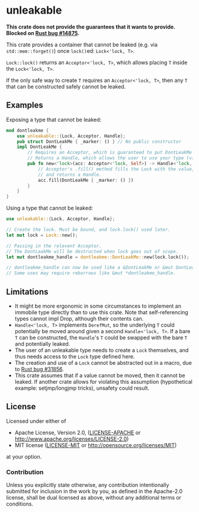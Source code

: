 # unleakable

**This crate does not provide the guarantees that it wants to provide. Blocked on [Rust bug #14875](https://github.com/rust-lang/rust/issues/14875).**

This crate provides a container that cannot be leaked (e.g. via `std::mem::forget()`) once `lock()`ed: `Lock<'lock, T>`.

`Lock::lock()` returns an `Acceptor<'lock, T>`, which allows placing `T` inside the `Lock<'lock, T>`.

If the only safe way to create `T` requires an `Acceptor<'lock, T>`, then any `T` that can be constructed safely cannot be leaked.

## Examples

Exposing a type that cannot be leaked:

```rust
mod dontleakme {
    use unleakable::{Lock, Acceptor, Handle};
    pub struct DontLeakMe { _marker: () } // No public constructor
    impl DontLeakMe {
        // Requires an Acceptor, which is guaranteed to put DontLeakMe into an unleakable Lock.
        // Returns a Handle, which allows the user to use your type (via Deref/DerefMut)
        pub fn new<'lock>(acc: Acceptor<'lock, Self>) -> Handle<'lock, Self> {
            // Acceptor's .fill() method fills the Lock with the value,
            // and returns a Handle.
            acc.fill(DontLeakMe { _marker: () })
        }
    }
}
```

Using a type that cannot be leaked:

```rust
use unleakable::{Lock, Acceptor, Handle};

// Create the lock. Must be bound, and lock.lock() used later.
let mut lock = Lock::new();

// Passing in the relevent Acceptor.
// The DontLeakMe will be destructed when lock goes out of scope.
let mut dontleakme_handle = dontleakme::DontLeakMe::new(lock.lock());

// dontleakme_handle can now be used like a &DontLeakMe or &mut DontLeakMe.
// Some uses may require reborrows like &mut *dontleakme_handle.
```

## Limitations

* It might be more ergonomic in some circumstances to implement an immobile type directly than to use this crate. Note that self-referencing types cannot impl Drop, although their contents can.
* `Handle<'lock, T>` implements `DerefMut`, so the underlying `T` could potentially be moved around given a second `Handle<'lock, T>`. If a bare `T` can be constructed, the `Handle`'s `T` could be swapped with the bare `T` and potentially leaked.
* The user of an unleakable type needs to create a `Lock` themselves, and thus needs access to the `Lock` type defined here.
* The creation and use of a `Lock` cannot be abstracted out in a macro, due to [Rust bug #31856](https://github.com/rust-lang/rust/issues/31856).
* This crate assumes that if a value cannot be moved, then it cannot be leaked. If another crate allows for violating this assumption (hypothetical example: setjmp/longjmp tricks), unsafety could result.

## License

Licensed under either of

 * Apache License, Version 2.0, ([LICENSE-APACHE](LICENSE-APACHE) or http://www.apache.org/licenses/LICENSE-2.0)
 * MIT license ([LICENSE-MIT](LICENSE-MIT) or http://opensource.org/licenses/MIT)

at your option.

### Contribution

Unless you explicitly state otherwise, any contribution intentionally submitted
for inclusion in the work by you, as defined in the Apache-2.0 license, shall be dual licensed as above, without any
additional terms or conditions.